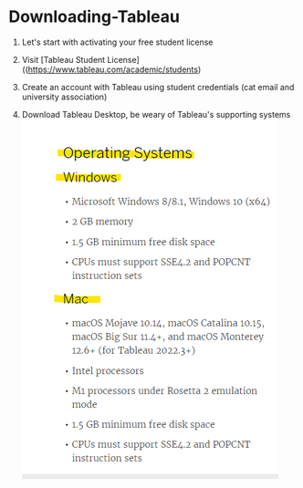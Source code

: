 # Downloading-Tableau
1. Let's start with activating your free student license
2. Visit [Tableau Student License] ((https://www.tableau.com/academic/students)
3. Create an account with Tableau using student credentials (cat email and university association) 

4. Download Tableau Desktop, be weary of Tableau's supporting systems 
![Operating Systems](https://github.com/yassminarlen/Downloading-Tableau/blob/main/image.png?raw=true.jpg)
